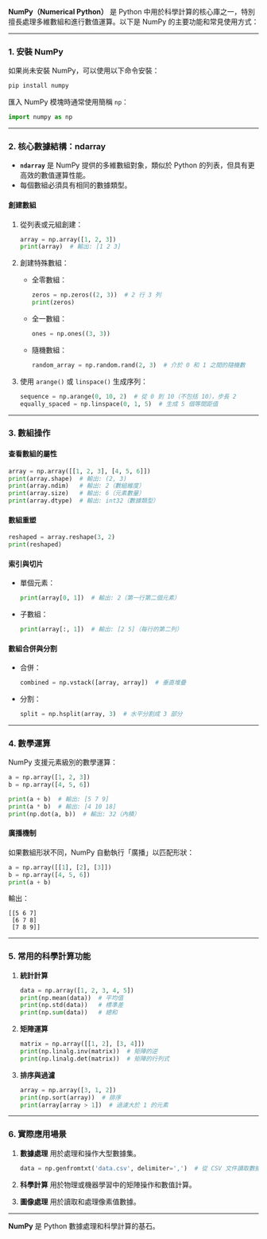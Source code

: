 **NumPy（Numerical Python）** 是 Python 中用於科學計算的核心庫之一，特別擅長處理多維數組和進行數值運算。以下是 NumPy 的主要功能和常見使用方式：

---

### **1. 安裝 NumPy**
如果尚未安裝 NumPy，可以使用以下命令安裝：
```bash
pip install numpy
```

匯入 NumPy 模塊時通常使用簡稱 `np`：
```python
import numpy as np
```

---

### **2. 核心數據結構：ndarray**
- **`ndarray`** 是 NumPy 提供的多維數組對象，類似於 Python 的列表，但具有更高效的數值運算性能。
- 每個數組必須具有相同的數據類型。

#### **創建數組**
1. 從列表或元組創建：
   ```python
   array = np.array([1, 2, 3])
   print(array)  # 輸出: [1 2 3]
   ```

2. 創建特殊數組：
   - 全零數組：
     ```python
     zeros = np.zeros((2, 3))  # 2 行 3 列
     print(zeros)
     ```
   - 全一數組：
     ```python
     ones = np.ones((3, 3))
     ```
   - 隨機數組：
     ```python
     random_array = np.random.rand(2, 3)  # 介於 0 和 1 之間的隨機數
     ```

3. 使用 `arange()` 或 `linspace()` 生成序列：
   ```python
   sequence = np.arange(0, 10, 2)  # 從 0 到 10（不包括 10），步長 2
   equally_spaced = np.linspace(0, 1, 5)  # 生成 5 個等間距值
   ```

---

### **3. 數組操作**
#### **查看數組的屬性**
```python
array = np.array([[1, 2, 3], [4, 5, 6]])
print(array.shape)  # 輸出: (2, 3)
print(array.ndim)   # 輸出: 2（數組維度）
print(array.size)   # 輸出: 6（元素數量）
print(array.dtype)  # 輸出: int32（數據類型）
```

#### **數組重塑**
```python
reshaped = array.reshape(3, 2)
print(reshaped)
```

#### **索引與切片**
- 單個元素：
  ```python
  print(array[0, 1])  # 輸出: 2（第一行第二個元素）
  ```
- 子數組：
  ```python
  print(array[:, 1])  # 輸出: [2 5]（每行的第二列）
  ```

#### **數組合併與分割**
- 合併：
  ```python
  combined = np.vstack([array, array])  # 垂直堆疊
  ```
- 分割：
  ```python
  split = np.hsplit(array, 3)  # 水平分割成 3 部分
  ```

---

### **4. 數學運算**
NumPy 支援元素級別的數學運算：
```python
a = np.array([1, 2, 3])
b = np.array([4, 5, 6])

print(a + b)  # 輸出: [5 7 9]
print(a * b)  # 輸出: [4 10 18]
print(np.dot(a, b))  # 輸出: 32（內積）
```

#### **廣播機制**
如果數組形狀不同，NumPy 自動執行「廣播」以匹配形狀：
```python
a = np.array([[1], [2], [3]])
b = np.array([4, 5, 6])
print(a + b)
```

輸出：
```
[[5 6 7]
 [6 7 8]
 [7 8 9]]
```

---

### **5. 常用的科學計算功能**
1. **統計計算**
   ```python
   data = np.array([1, 2, 3, 4, 5])
   print(np.mean(data))  # 平均值
   print(np.std(data))   # 標準差
   print(np.sum(data))   # 總和
   ```

2. **矩陣運算**
   ```python
   matrix = np.array([[1, 2], [3, 4]])
   print(np.linalg.inv(matrix))  # 矩陣的逆
   print(np.linalg.det(matrix))  # 矩陣的行列式
   ```

3. **排序與過濾**
   ```python
   array = np.array([3, 1, 2])
   print(np.sort(array))  # 排序
   print(array[array > 1])  # 過濾大於 1 的元素
   ```

---

### **6. 實際應用場景**
1. **數據處理**
   用於處理和操作大型數據集。
   ```python
   data = np.genfromtxt('data.csv', delimiter=',')  # 從 CSV 文件讀取數據
   ```

2. **科學計算**
   用於物理或機器學習中的矩陣操作和數值計算。

3. **圖像處理**
   用於讀取和處理像素值數據。

---

**NumPy** 是 Python 數據處理和科學計算的基石。
